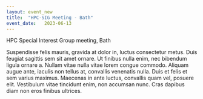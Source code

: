 ```yaml
---
layout: event_new
title:  "HPC-SIG Meeting - Bath"
event_date:   2023-06-13
---
```


HPC Special Interest Group meeting, Bath 

Suspendisse felis mauris, gravida at dolor in, luctus consectetur metus. Duis feugiat sagittis sem sit amet ornare. Ut finibus nulla enim, nec bibendum ligula ornare a. Nullam vitae nulla vitae lorem congue commodo. Aliquam augue ante, iaculis non tellus at, convallis venenatis nulla. Duis et felis et sem varius maximus. Maecenas in ante luctus, convallis quam vel, posuere elit. Vestibulum vitae tincidunt enim, non accumsan nunc. Cras dapibus diam non eros finibus ultrices.

